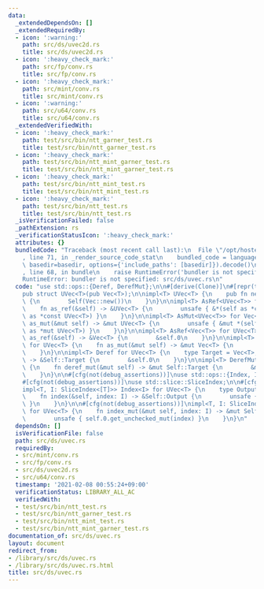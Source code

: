 ```yaml
---
data:
  _extendedDependsOn: []
  _extendedRequiredBy:
  - icon: ':warning:'
    path: src/ds/uvec2d.rs
    title: src/ds/uvec2d.rs
  - icon: ':heavy_check_mark:'
    path: src/fp/conv.rs
    title: src/fp/conv.rs
  - icon: ':heavy_check_mark:'
    path: src/mint/conv.rs
    title: src/mint/conv.rs
  - icon: ':warning:'
    path: src/u64/conv.rs
    title: src/u64/conv.rs
  _extendedVerifiedWith:
  - icon: ':heavy_check_mark:'
    path: test/src/bin/ntt_garner_test.rs
    title: test/src/bin/ntt_garner_test.rs
  - icon: ':heavy_check_mark:'
    path: test/src/bin/ntt_mint_garner_test.rs
    title: test/src/bin/ntt_mint_garner_test.rs
  - icon: ':heavy_check_mark:'
    path: test/src/bin/ntt_mint_test.rs
    title: test/src/bin/ntt_mint_test.rs
  - icon: ':heavy_check_mark:'
    path: test/src/bin/ntt_test.rs
    title: test/src/bin/ntt_test.rs
  _isVerificationFailed: false
  _pathExtension: rs
  _verificationStatusIcon: ':heavy_check_mark:'
  attributes: {}
  bundledCode: "Traceback (most recent call last):\n  File \"/opt/hostedtoolcache/Python/3.9.1/x64/lib/python3.9/site-packages/onlinejudge_verify/documentation/build.py\"\
    , line 71, in _render_source_code_stat\n    bundled_code = language.bundle(stat.path,\
    \ basedir=basedir, options={'include_paths': [basedir]}).decode()\n  File \"/opt/hostedtoolcache/Python/3.9.1/x64/lib/python3.9/site-packages/onlinejudge_verify/languages/user_defined.py\"\
    , line 68, in bundle\n    raise RuntimeError('bundler is not specified: {}'.format(path.as_posix()))\n\
    RuntimeError: bundler is not specified: src/ds/uvec.rs\n"
  code: "use std::ops::{Deref, DerefMut};\n\n#[derive(Clone)]\n#[repr(transparent)]\n\
    pub struct UVec<T>(pub Vec<T>);\n\nimpl<T> UVec<T> {\n    pub fn new() -> Self\
    \ {\n        Self(Vec::new())\n    }\n}\n\nimpl<T> AsRef<UVec<T>> for Vec<T> {\n\
    \    fn as_ref(&self) -> &UVec<T> {\n        unsafe { &*(self as *const Vec<T>\
    \ as *const UVec<T>) }\n    }\n}\n\nimpl<T> AsMut<UVec<T>> for Vec<T> {\n    fn\
    \ as_mut(&mut self) -> &mut UVec<T> {\n        unsafe { &mut *(self as *mut Vec<T>\
    \ as *mut UVec<T>) }\n    }\n}\n\nimpl<T> AsRef<Vec<T>> for UVec<T> {\n    fn\
    \ as_ref(&self) -> &Vec<T> {\n        &self.0\n    }\n}\n\nimpl<T> AsMut<Vec<T>>\
    \ for UVec<T> {\n    fn as_mut(&mut self) -> &mut Vec<T> {\n        &mut self.0\n\
    \    }\n}\n\nimpl<T> Deref for UVec<T> {\n    type Target = Vec<T>;\n    fn deref(&self)\
    \ -> &Self::Target {\n        &self.0\n    }\n}\n\nimpl<T> DerefMut for UVec<T>\
    \ {\n    fn deref_mut(&mut self) -> &mut Self::Target {\n        &mut self.0\n\
    \    }\n}\n\n#[cfg(not(debug_assertions))]\nuse std::ops::{Index, IndexMut};\n\
    #[cfg(not(debug_assertions))]\nuse std::slice::SliceIndex;\n\n#[cfg(not(debug_assertions))]\n\
    impl<T, I: SliceIndex<[T]>> Index<I> for UVec<T> {\n    type Output = I::Output;\n\
    \    fn index(&self, index: I) -> &Self::Output {\n        unsafe { self.0.get_unchecked(index)\
    \ }\n    }\n}\n\n#[cfg(not(debug_assertions))]\nimpl<T, I: SliceIndex<[T]>> IndexMut<I>\
    \ for UVec<T> {\n    fn index_mut(&mut self, index: I) -> &mut Self::Output {\n\
    \        unsafe { self.0.get_unchecked_mut(index) }\n    }\n}\n"
  dependsOn: []
  isVerificationFile: false
  path: src/ds/uvec.rs
  requiredBy:
  - src/mint/conv.rs
  - src/fp/conv.rs
  - src/ds/uvec2d.rs
  - src/u64/conv.rs
  timestamp: '2021-02-08 00:55:24+09:00'
  verificationStatus: LIBRARY_ALL_AC
  verifiedWith:
  - test/src/bin/ntt_test.rs
  - test/src/bin/ntt_garner_test.rs
  - test/src/bin/ntt_mint_test.rs
  - test/src/bin/ntt_mint_garner_test.rs
documentation_of: src/ds/uvec.rs
layout: document
redirect_from:
- /library/src/ds/uvec.rs
- /library/src/ds/uvec.rs.html
title: src/ds/uvec.rs
---
```

